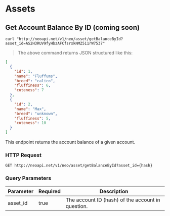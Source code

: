 # Assets

## Get Account Balance By ID (coming soon)

```shell
curl "http://neoapi.net/v1/neo/asset/getBalanceById?asset_id=AS2H3RUV9fyHbzAFCfsrxkNMZ511rW7537"
```

> The above command returns JSON structured like this:

```json
[
  {
    "id": 1,
    "name": "Fluffums",
    "breed": "calico",
    "fluffiness": 6,
    "cuteness": 7
  },
  {
    "id": 2,
    "name": "Max",
    "breed": "unknown",
    "fluffiness": 5,
    "cuteness": 10
  }
]
```

This endpoint returns the account balance of a given account.

### HTTP Request

`GET http://neoapi.net/v1/neo/asset/getBalanceById?asset_id={hash}`

### Query Parameters

Parameter | Required | Description
--------- | ------- | -----------
asset_id | true | The account ID (hash) of the account in question.
